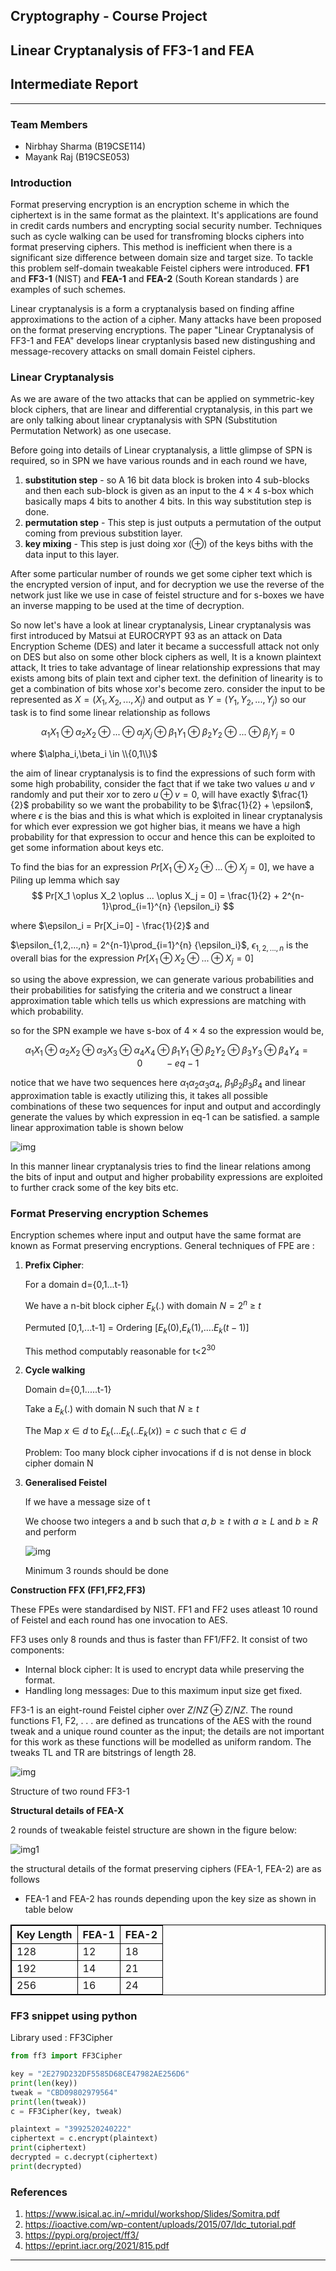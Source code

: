 ## Cryptography - Course Project
## Linear Cryptanalysis of FF3-1 and FEA
## Intermediate Report
---

### **Team Members**

- Nirbhay Sharma (B19CSE114)
- Mayank Raj (B19CSE053)


### **Introduction**

Format preserving encryption is an encryption scheme in which the ciphertext is in the same format as the plaintext. It's applications are found in credit cards numbers and encrypting social security number. Techniques such as cycle walking can be used for transfroming blocks ciphers into format preserving ciphers. This method is inefficient when there is a significant size difference between domain size and target size. To tackle this problem self-domain tweakable Feistel ciphers were introduced. **FF1** and **FF3-1** (NIST) and **FEA-1** and **FEA-2** (South Korean standards ) are examples of such schemes.

Linear cryptanalysis is a form a cryptanalysis based on finding affine approximations to the action of a cipher. Many attacks have been proposed on the format preserving encryptions. The paper "Linear Cryptanalysis of FF3-1 and FEA" develops linear cryptanlysis based new distingushing and message-recovery attacks on small domain Feistel ciphers. 

### **Linear Cryptanalysis**
As we are aware of the two attacks that can be applied on symmetric-key block ciphers, that are linear and differential cryptanalysis, in this part we are only talking about linear cryptanalysis with SPN (Substitution Permutation Network) as one usecase.

Before going into details of Linear cryptanalysis, a little glimpse of SPN is required, so in SPN we have various rounds and in each round we have,

1. **substitution step** - so A 16 bit data block is broken into 4 sub-blocks and then each sub-block is given as an input to the $4 \times 4$ s-box which basically maps 4 bits to another 4 bits. In this way substitution step is done.
2. **permutation step** - This step is just outputs a permutation of the output coming from previous substition layer.
3. **key mixing** - This step is just doing xor ($\oplus$) of the keys biths with the data input to this layer.

After some particular number of rounds we get some cipher text which is the encrypted version of input, and for decryption we use the reverse of the network just like we use in case of feistel structure and for s-boxes we have an inverse mapping to be used at the time of decryption.

So now let's have a look at linear cryptanalysis, Linear cryptanalysis was first introduced by Matsui at EUROCRYPT 93 as an attack on Data Encryption Scheme (DES) and later it became a successfull attack not only on DES but also on some other block ciphers as well, It is a known plaintext attack, It tries to take advantage of linear relationship expressions that may exists among bits of plain text and cipher text. the definition of linearity is to get a combination of bits whose xor's become zero. consider the input to be represented as $X = (X_1,X_2,...,X_j)$ and output as $Y = (Y_1,Y_2,...,Y_j)$ so our task is to find some linear relationship as follows

$$
\alpha_1 X_1 \oplus \alpha_2 X_2 \oplus ... \oplus \alpha_j X_j \oplus \beta_1 Y_1 \oplus \beta_2 Y_2 \oplus ... \oplus \beta_j Y_j = 0
$$

where $\alpha_i,\beta_i \in \\{0,1\\}$

the aim of linear cryptanalysis is to find the expressions of such form with some high probability, consider the fact that if we take two values $u$ and $v$ randomly and put their xor to zero $u \oplus v = 0$, will have exactly $\frac{1}{2}$ probability so we want the probability to be $\frac{1}{2} + \epsilon$, where $\epsilon$ is the bias and this is what which is exploited in linear cryptanalysis for which ever expression we got higher bias, it means we have a high probability for that expression to occur and hence this can be exploited to get some information about keys etc. 

To find the bias for an expression $Pr[X_1 \oplus X_2 \oplus ... \oplus X_j = 0]$, we have a Piling up lemma which say
$$
Pr[X_1 \oplus X_2 \oplus ... \oplus X_j = 0] = \frac{1}{2} + 2^{n-1}\prod_{i=1}^{n} {\epsilon_i}
$$

where $\epsilon_i = Pr[X_i=0] - \frac{1}{2}$ and

$\epsilon_{1,2,...,n} = 2^{n-1}\prod_{i=1}^{n} {\epsilon_i}$, $\epsilon_{1,2,...,n}$ is the overall bias for the expression $Pr[X_1 \oplus X_2 \oplus ... \oplus X_j = 0]$

so using the above expression, we can generate various probabilities and their probabilities for satisfying the criteria and we construct a linear approximation table which tells us which expressions are matching with which probability.

so for the SPN example we have s-box of $4 \times 4$ so the expression would be,

$$
\alpha_1 X_1 \oplus \alpha_2 X_2 \oplus \alpha_3 X_3 \oplus \alpha_4 X_4 \oplus \beta_1 Y_1 \oplus \beta_2 Y_2 \oplus \beta_3 Y_3 \oplus \beta_4 Y_4 = 0 \hspace{1cm} -eq-1
$$ 

notice that we have two sequences here $\alpha_1 \alpha_2 \alpha_3 \alpha_4$, $\beta_1 \beta_2 \beta_3 \beta_4$ and linear approximation table is exactly utilizing this, it takes all possible combinations of these two sequences for input and output and accordingly generate the values by which expression in eq-1 can be satisfied. a sample linear approximation table is shown below

![img](lat.PNG)

In this manner linear cryptanalysis tries to find the linear relations among the bits of input and output and higher probability expressions are exploited to further crack some of the key bits etc.

### **Format Preserving encryption Schemes**

Encryption schemes where input and output have the same format are known as Format preserving encryptions. General techniques of FPE are :

1. **Prefix Cipher**: 

    For a domain d={0,1...t-1}

    We have a n-bit block cipher $E_{k}(.)$ with domain $N= 2^{n}\  \ge \ t$

    Permuted \[0,1,...t-1\] = Ordering \[$E_{k}(0)$,$E_{k}(1)$,....$E_{k}(t-1)$\]

    This method computably reasonable for t<$2^{30}$

2. **Cycle walking** 

    Domain d={0,1.....t-1}

    Take a $E_{k}(.)$ with domain N such that $N\ge t$

    The Map $x \in d$ to $E_{k}(...E_{k}(..E_{k}(x)) = c$ such that $c \in d$ 

    Problem: Too many block cipher invocations if d is not dense in block cipher domain N

3. **Generalised Feistel**

    If we have a message size of t 

    We choose two integers a and b such that $a,b \ge t$ with $a \ge L$ and $b \ge R$ and perform

    ![img](https://github.com/Mayank9mare/ImagesForMarkdown/blob/main/cry1.png?raw=true)

    Minimum 3 rounds should be done 



**Construction FFX (FF1,FF2,FF3)**

These FPEs were standardised by NIST. FF1 and FF2 uses atleast 10 round of Feistel and each round has one invocation to AES. 

FF3 uses only 8 rounds and thus is faster than FF1/FF2. It consist of two components:

- Internal block cipher: It is used to encrypt data while preserving the format.
- Handling long messages: Due to this maximum input size get fixed.

FF3-1 is an eight-round Feistel cipher over $Z/NZ \oplus Z/NZ$. The round functions F1, F2, . . . are defined as truncations of the AES with the round tweak and
a unique round counter as the input; the details are not important for this work
as these functions will be modelled as uniform random. The tweaks TL and TR
are bitstrings of length 28.

![img](https://github.com/Mayank9mare/ImagesForMarkdown/blob/main/cry2.png?raw=true)

Structure of two round FF3-1


**Structural details of FEA-X**

2 rounds of tweakable feistel structure are shown in the figure below:

![img1](tfs.PNG)

the structural details of the format preserving ciphers (FEA-1, FEA-2) are as follows
- FEA-1 and FEA-2 has rounds depending upon the key size as shown in table below

|Key Length|FEA-1|FEA-2|
|---|---|---|
|$128$|$12$|$18$|
|$192$|$14$|$21$|
|$256$|$16$|$24$|


### **FF3 snippet using python**


Library used : FF3Cipher

```py
from ff3 import FF3Cipher

key = "2E279D232DF5585D68CE47982AE256D6"
print(len(key))
tweak = "CBD09802979564"
print(len(tweak))
c = FF3Cipher(key, tweak)

plaintext = "3992520240222"
ciphertext = c.encrypt(plaintext)
print(ciphertext)
decrypted = c.decrypt(ciphertext)
print(decrypted)
```

### **References**

1. <span style='color:blue'> https://www.isical.ac.in/~mridul/workshop/Slides/Somitra.pdf </span>
2. <span style='color:blue'> https://ioactive.com/wp-content/uploads/2015/07/ldc_tutorial.pdf </span>
3. <span style='color:blue'> https://pypi.org/project/ff3/ </span>
4. <span style="color:blue"> https://eprint.iacr.org/2021/815.pdf </span>






---

<style> 

table, th, td {
  border: 0.1px solid black;
  border-collapse: collapse;
}

</style>

<script type="text/javascript" src="http://cdn.mathjax.org/mathjax/latest/MathJax.js?config=TeX-AMS-MML_HTMLorMML"></script>
<script type="text/x-mathjax-config">
    MathJax.Hub.Config({ tex2jax: {inlineMath: [['$', '$']]}, messageStyle: "none" });
</script>